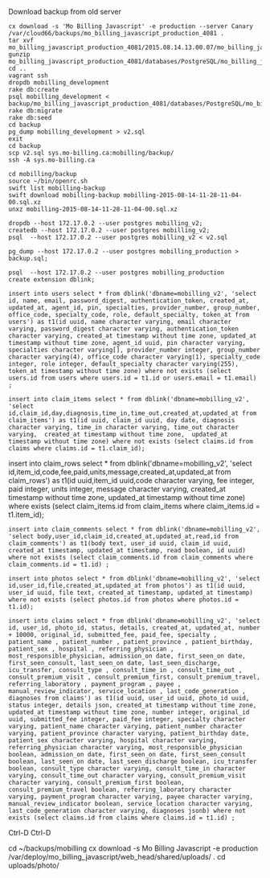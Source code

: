 
Download backup from old server

    cx download -s 'Mo Billing Javascript' -e production --server Canary /var/cloud66/backups/mo_billing_javascript_production_4081 .
    tar xvf mo_billing_javascript_production_4081/2015.08.14.13.00.07/mo_billing_javascript_production_4081.tar
    gunzip mo_billing_javascript_production_4081/databases/PostgreSQL/mo_billing_javascript_production.sql.gz
    cd ..
    vagrant ssh
    dropdb mobilling_development
    rake db:create
    psql mobilling_development < backup/mo_billing_javascript_production_4081/databases/PostgreSQL/mo_billing_javascript_production.sql
    rake db:migrate
    rake db:seed
    cd backup
    pg_dump mobilling_development > v2.sql
    exit
    cd backup
    scp v2.sql sys.mo-billing.ca:mobilling/backup/
    ssh -A sys.mo-billing.ca

    cd mobilling/backup
    source ~/bin/openrc.sh
    swift list mobilling-backup
    swift download mobilling-backup mobilling-2015-08-14-11-28-11-04-00.sql.xz
    unxz mobilling-2015-08-14-11-28-11-04-00.sql.xz
    
    dropdb --host 172.17.0.2 --user postgres mobilling_v2;
    createdb --host 172.17.0.2 --user postgres mobilling_v2;
    psql  --host 172.17.0.2 --user postgres mobilling_v2 < v2.sql

    pg_dump --host 172.17.0.2 --user postgres mobilling_production > backup.sql;

    psql  --host 172.17.0.2 --user postgres mobilling_production
    create extension dblink;

    insert into users select * from dblink('dbname=mobilling_v2', 'select id, name, email, password_digest, authentication_token, created_at, updated_at, agent_id, pin, specialties, provider_number, group_number, office_code, specialty_code, role, default_specialty, token_at from users') as t1(id uuid, name character varying, email character varying, password_digest character varying, authentication_token character varying, created_at timestamp without time zone, updated_at timestamp without time zone, agent_id uuid, pin character varying, specialties character varying[], provider_number integer, group_number character varying(4), office_code character varying(1), specialty_code integer, role integer, default_specialty character varying(255), token_at timestamp without time zone) where not exists (select users.id from users where users.id = t1.id or users.email = t1.email) ;

    insert into claim_items select * from dblink('dbname=mobilling_v2', 'select id,claim_id,day,diagnosis,time_in,time_out,created_at,updated_at from claim_items') as t1(id uuid, claim_id uuid, day date, diagnosis character varying, time_in character varying, time_out character varying,  created_at timestamp without time zone,  updated_at timestamp without time zone) where not exists (select claims.id from claims where claims.id = t1.claim_id);

insert into claim_rows select * from dblink('dbname=mobilling_v2', 'select id,item_id,code,fee,paid,units,message,created_at,updated_at from claim_rows') as t1(id uuid,item_id uuid,code character varying, fee integer, paid integer, units integer, message character varying, created_at timestamp without time zone, updated_at timestamp without time zone) where exists (select claim_items.id from claim_items where claim_items.id = t1.item_id);

    insert into claim_comments select * from dblink('dbname=mobilling_v2', 'select body,user_id,claim_id,created_at,updated_at,read,id from claim_comments') as t1(body text, user_id uuid, claim_id uuid, created_at timestamp, updated_at timestamp, read boolean, id uuid) where not exists (select claim_comments.id from claim_comments where claim_comments.id = t1.id) ;

    insert into photos select * from dblink('dbname=mobilling_v2', 'select id,user_id,file,created_at,updated_at from photos') as t1(id uuid, user_id uuid, file text, created_at timestamp, updated_at timestamp) where not exists (select photos.id from photos where photos.id = t1.id);

    insert into claims select * from dblink('dbname=mobilling_v2', 'select id, user_id, photo_id, status, details, created_at, updated_at, number + 10000, original_id, submitted_fee, paid_fee, specialty , patient_name , patient_number , patient_province , patient_birthday, patient_sex , hospital , referring_physician , most_responsible_physician, admission_on date, first_seen_on date, first_seen_consult, last_seen_on date, last_seen_discharge, icu_transfer, consult_type , consult_time_in , consult_time_out , consult_premium_visit , consult_premium_first, consult_premium_travel, referring_laboratory , payment_program , payee , manual_review_indicator, service_location , last_code_generation , diagnoses from claims') as t1(id uuid, user_id uuid, photo_id uuid, status integer, details json, created_at timestamp without time zone, updated_at timestamp without time zone, number integer, original_id uuid, submitted_fee integer, paid_fee integer, specialty character varying, patient_name character varying, patient_number character varying, patient_province character varying, patient_birthday date, patient_sex character varying, hospital character varying, referring_physician character varying, most_responsible_physician boolean, admission_on date, first_seen_on date, first_seen_consult boolean, last_seen_on date, last_seen_discharge boolean, icu_transfer boolean, consult_type character varying, consult_time_in character varying, consult_time_out character varying, consult_premium_visit character varying, consult_premium_first boolean, consult_premium_travel boolean, referring_laboratory character varying, payment_program character varying, payee character varying, manual_review_indicator boolean, service_location character varying, last_code_generation character varying, diagnoses jsonb) where not exists (select claims.id from claims where claims.id = t1.id) ;

  Ctrl-D
  Ctrl-D

  cd ~/backups/mobilling
  cx download -s Mo Billing Javascript -e production /var/deploy/mo_billing_javascript/web_head/shared/uploads/ .
  cd uploads/photo/
